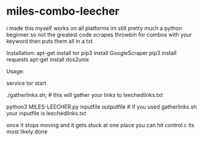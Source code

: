 # miles-combo-leecher
i made this myself works on all platforms im still pretty much a python beginner so not the greatest code scrapes throwbin for combos with your keyword then puts them all in a txt

Installation:
apt-get install tor
pip3 install GoogleScraper
pip3 install requests
apt-get install dos2unix

Usage:
 
service tor start
 
./gatherlinks.sh; # this will gather your links to leechedlinks.txt
 
python3 MILES-LEECHER.py inputfile outputfile # if you used gatherlinks.sh your inputfile is leechedlinks.txt
 
once it stops moving and it gets stuck at one place you can hit control c its most likely done
 
